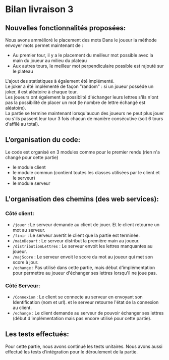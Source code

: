 # Bilan livraison 3

## Nouvelles fonctionnalités proposées:
Nous avons ammélioré le placement des mots
Dans le joueur la méthode envoyer mots permet maintenant de :
- Au premier tour, il y a le placement du meilleur mot possible avec la main du joueur au milieu du plateau
- Aux autres tours, le meilleur mot perpendiculaire possible est rajouté sur le plateau 

L'ajout des statistiques à également été implémenté.  
Le joker a été implémenté de façon "random" : si un joueur possède un joker, il est aléatoire à chaque tour.   
Les joueurs ont également la possiblité d'échanger leurs lettres s'ils n'ont pas la possibilité de placer un mot (le nombre de lettre échangé est aléatoire).  
La partie se termine maintenant lorsqu'aucun des joueurs ne peut plus jouer ou s'ils passent leur tour 3 fois chacun de manière consécutive (soit 6 tours d'affilé au total).


## L’organisation du code:
Le code est organisé en 3 modules comme pour le premier rendu (rien n'a changé pour cette partie)
- le module client 
- le module commun (contient toutes les classes utilisées par le client et le serveur)
- le module serveur

## L'organisation des chemins (des web services):

### Côté client:
- ```/jouer``` : Le serveur demande au client de jouer. Et le client retourne un mot au serveur.
- ```/finir``` : Le serveur avertit le client que la partie est terminée. 
- ```/mainDepart``` : Le serveur distribut la première main au joueur.
- ```/distributionLettres``` : Le serveur envoit les lettres manquantes au joueur.
- ```/majScore``` : Le serveur envoit le score du mot au joueur qui met son score à jour.
- ```/echange``` : Pas utilisé dans cette partie, mais début d'implémentation pour permettre au joueur d'échanger ses lettres lorsqu'il ne joue pas.

### Côté Serveur:
- ```/Connexion``` : Le client se connecte au serveur en envoyant son Identification (nom et url). et le serveur retourne l'état de la connexion au client.
- ```/echange``` : Le client demande au serveur de pouvoir échanger ses lettres (début d'implémentation mais pas encore utilisé pour cette partie). 

## Les tests effectués:
Pour cette partie, nous avons continué les tests unitaires.
Nous avons aussi effectué les tests d'intégration pour le déroulement de la partie.

